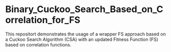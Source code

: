 # Binary_Cuckoo_Search_Based_on_Correlation_for_FS
This repositort demonstrates the usage of a wrapper FS approach based on a Cuckoo Search Algorithm (CSA) with an updated Fitness Function (FS) based on correlation functions.
